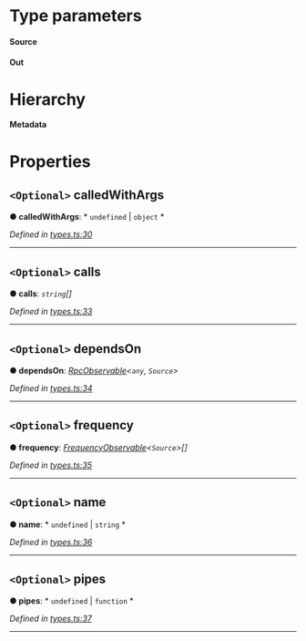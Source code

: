 

# Type parameters
#### Source 
#### Out 
# Hierarchy

**Metadata**

# Properties

<a id="calledwithargs"></a>

## `<Optional>` calledWithArgs

**● calledWithArgs**: * `undefined` &#124; `object`
*

*Defined in [types.ts:30](https://github.com/paritytech/js-libs/blob/6b72611/packages/light.js/src/types.ts#L30)*

___
<a id="calls"></a>

## `<Optional>` calls

**● calls**: *`string`[]*

*Defined in [types.ts:33](https://github.com/paritytech/js-libs/blob/6b72611/packages/light.js/src/types.ts#L33)*

___
<a id="dependson"></a>

## `<Optional>` dependsOn

**● dependsOn**: *[RpcObservable](_types_.rpcobservable.md)<`any`, `Source`>*

*Defined in [types.ts:34](https://github.com/paritytech/js-libs/blob/6b72611/packages/light.js/src/types.ts#L34)*

___
<a id="frequency"></a>

## `<Optional>` frequency

**● frequency**: *[FrequencyObservable](_types_.frequencyobservable.md)<`Source`>[]*

*Defined in [types.ts:35](https://github.com/paritytech/js-libs/blob/6b72611/packages/light.js/src/types.ts#L35)*

___
<a id="name"></a>

## `<Optional>` name

**● name**: * `undefined` &#124; `string`
*

*Defined in [types.ts:36](https://github.com/paritytech/js-libs/blob/6b72611/packages/light.js/src/types.ts#L36)*

___
<a id="pipes"></a>

## `<Optional>` pipes

**● pipes**: * `undefined` &#124; `function`
*

*Defined in [types.ts:37](https://github.com/paritytech/js-libs/blob/6b72611/packages/light.js/src/types.ts#L37)*

___

